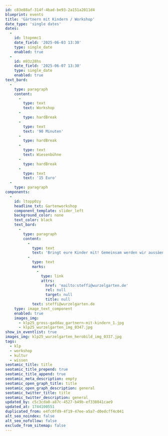 ```yaml
---
id: c83e88af-314f-4bad-be93-2a151a2011d4
blueprint: events
title: 'Gärtnern mit Kindern / Workshop'
date_type: 'single dates'
dates:
  -
    id: ltopnmc1
    date_field: '2025-06-03 13:30'
    type: single_date
    enabled: true
  -
    id: m93z28hs
    date_field: '2025-06-07 13:30'
    type: single_date
    enabled: true
text_bard:
  -
    type: paragraph
    content:
      -
        type: text
        text: Workshop
      -
        type: hardBreak
      -
        type: text
        text: '90 Minuten'
      -
        type: hardBreak
      -
        type: text
        text: Wiesenbühne
      -
        type: hardBreak
      -
        type: text
        text: '15 Euro'
  -
    type: paragraph
components:
  -
    id: ltopp0zy
    headline_txt: Gartenworkshop
    component_template: slider_left
    background_color: none
    text_color: black
    text_bard:
      -
        type: paragraph
        content:
          -
            type: text
            text: 'Bringt eure Kinder mit! Gemeinsam werden wir aussäen & pflanzen. Es gibt Tipps zu Saatgut, Equipment & Gemüse. Jeder nimmt sein Gärtchen mit! Spontan oder Anmeldung: '
          -
            type: text
            marks:
              -
                type: link
                attrs:
                  href: 'mailto:steffi@wurzelgarten.de'
                  rel: null
                  target: null
                  title: null
            text: steffi@wurzelgarten.de
    type: image_text_component
    enabled: true
    images_img:
      - klp25_gross-gaddau_gartnern-mit-kindern_1.jpg
      - klp25_wurzelgarten_img_0347.jpg
show_in_eventlist: true
images_img: klp25_wurzelgarten_herobild_img_0337.jpg
tags:
  - klp
  - workshop
  - kultur
  - wissen
seotamic_title: title
seotamic_title_prepend: true
seotamic_title_append: true
seotamic_meta_description: empty
seotamic_open_graph_title: title
seotamic_open_graph_description: general
seotamic_twitter_title: title
seotamic_twitter_description: general
updated_by: c5c3cda0-a87c-4527-b49b-ef338041cae9
updated_at: 1744100551
duplicated_from: e4fc0fd9-4f19-47ee-a5a7-d0edcff4c041
alt_seo_noindex: false
alt_seo_nofollow: false
exclude_from_sitemap: false
---
```

